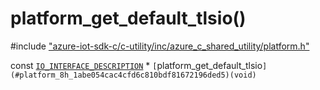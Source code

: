 # platform_get_default_tlsio()

\#include ["azure-iot-sdk-c/c-utility/inc/azure_c_shared_utility/platform.h"](../iot-c-ref-platform-h.md)  

const [`IO_INTERFACE_DESCRIPTION`](#struct_i_o___i_n_t_e_r_f_a_c_e___d_e_s_c_r_i_p_t_i_o_n) * `[`platform_get_default_tlsio`](#platform_8h_1abe054cac4cfd6c810bdf81672196ded5)(void)`

